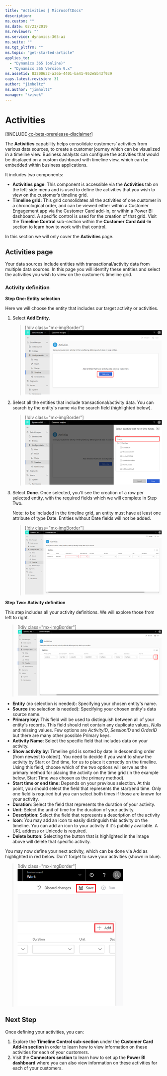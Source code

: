 ```yaml
---
title: "Activities | MicrosoftDocs"
description: 
ms.custom: ""
ms.date: 02/21/2019
ms.reviewer: ""
ms.service: dynamics-365-ai
ms.suite: ""
ms.tgt_pltfrm: ""
ms.topic: "get-started-article"
applies_to: 
  - "Dynamics 365 (online)"
  - "Dynamics 365 Version 9.x"
ms.assetid: 83200632-a36b-4401-ba41-952e5b43f939
caps.latest.revision: 31
author: "jimholtz"
ms.author: "jimholtz"
manager: "kvivek"
---
```

# Activities

[!INCLUDE [cc-beta-prerelease-disclaimer](../includes/cc-beta-prerelease-disclaimer.md)]

The **Activities** capability helps consolidate customers’ activities from various data sources, to create a customer journey which can be visualized in a timeline view. Business analysts can configure the activities that would be displayed on a custom dashboard with timeline view, which can be embedded within business applications.

It includes two components:
- **Activities page**: This component is accessible via the **Activities** tab on the left-side menu and is used to define the activities that you wish to view on the customer’s timeline grid.
- **Timeline grid:** This grid consolidates all the activities of one customer in a chronological order, and can be viewed either within a Customer Engagement app via the Customer Card add-in, or within a Power BI dashboard. A specific control is used for the creation of that grid. Visit the **Timeline Control** sub-section within the **Customer Card Add-In** section to learn how to work with that control.

In this section we will only cover the **Activities** page.

## Activities page

Your data sources include entities with transactional/activity data from multiple data sources. In this page you will identify these entities and select the activities you wish to view on the customer’s timeline grid.

### Activity definition

**Step One: Entity selection**

Here we will choose the entity that includes our target activity or activities.

1. Select **Add Entity**.
  
   > [!div class="mx-imgBorder"] 
   > ![](media/activities-add-entity.png "Activities add entity")

2. Select all the entities that include transactional/activity data. You can search by the entity's name via the search field (highlighted below).
   
   > [!div class="mx-imgBorder"] 
   > ![](media/activities-search-entities.png "Activities search entities")

3. Select **Done**. Once selected, you'll see the creation of a row per selected entity, with the required fields which we will complete in Step Two. 

   Note: to be included in the timeline grid, an entity must have at least one attribute of type Date. Entities without Date fields will not be added.
 
   > [!div class="mx-imgBorder"] 
   > ![](media/activities-entities-define.png "Activities define entities")

**Step Two: Activity definition**

This step includes all your activity definitions. We will explore those from left to right.

> [!div class="mx-imgBorder"] 
> ![](media/activities-entities-close.png "Activities entities close")
    
- **Entity** (no selection is needed): Specifying your chosen entity's name.
- **Source** (no selection is needed): Specifying your chosen entity's data source name.
- **Primary key**: This field will be used to distinguish between all of your entity's records. This field should not contain any duplicate values, *Nulls* and missing values. Few options are *ActivityID*, *SessionID* and *OrderID* but there are many other possible Primary keys.
- **Activity Name**: Select the specific field that includes data on your activity. 
- **Show activity by**: Timeline grid is sorted by date in descending order (from newest to oldest). You need to decide if you want to show the activity by Start or End time, for us to place it correctly on the timeline. Using this field, choose which of the two options will serve as the primary method for placing the activity on the time grid (in the example below, Start Time was chosen as the primary method).
- **Start time or end time:** Depends on your previous selection. At this point, you should select the field that represents the start/end time. Only one field is required but you can select both times if those are known for your activity.
- **Duration**: Select the field that represents the duration of your activity.
- **Unit**: Select the unit of time for the duration of your activity.
- **Description**: Select the field that represents a description of the activity
- **Icon**: You may add an icon to easily distinguish this activity on the timeline. You can add an icon to your activity if it's publicly available. A URL address or Unicode is required.
- **Delete button**: Selecting the button that is highlighted in the image above will delete that specific activity.
  
You may now define your next activity, which can be done via Add as highlighted in red below. Don't forget to save your activities (shown in blue).

> [!div class="mx-imgBorder"] 
> ![](media/activities-add-save-entity.png "Save and add activities entities")
   
## Next Step
Once defining your activities, you can:
1. Explore the **Timeline Control sub-section** under the **Customer Card Add-in section** in order to learn how to view information on these activities for each of your customers.
2. Visit the **Connectors section** to learn how to set up the **Power BI dashboard** where you can also view information on these activities for each of your customers.

